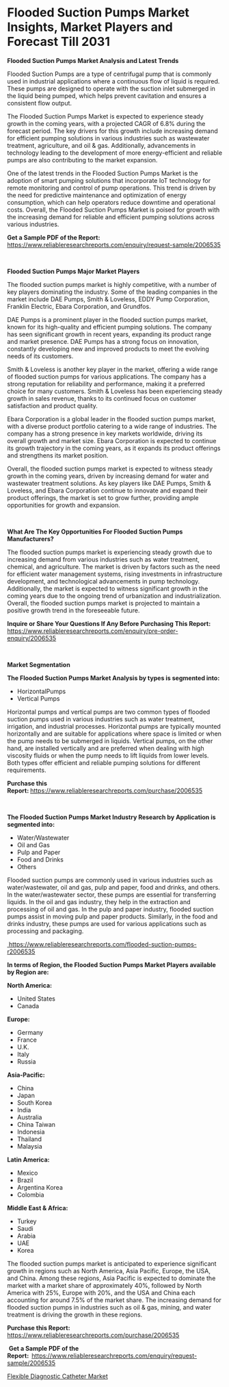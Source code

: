 <p><h1>Flooded Suction Pumps Market Insights, Market Players and Forecast Till 2031</h1></p><p><strong>Flooded Suction Pumps Market Analysis and Latest Trends</strong></p>
<p><p>Flooded Suction Pumps are a type of centrifugal pump that is commonly used in industrial applications where a continuous flow of liquid is required. These pumps are designed to operate with the suction inlet submerged in the liquid being pumped, which helps prevent cavitation and ensures a consistent flow output.</p><p>The Flooded Suction Pumps Market is expected to experience steady growth in the coming years, with a projected CAGR of 6.8% during the forecast period. The key drivers for this growth include increasing demand for efficient pumping solutions in various industries such as wastewater treatment, agriculture, and oil & gas. Additionally, advancements in technology leading to the development of more energy-efficient and reliable pumps are also contributing to the market expansion.</p><p>One of the latest trends in the Flooded Suction Pumps Market is the adoption of smart pumping solutions that incorporate IoT technology for remote monitoring and control of pump operations. This trend is driven by the need for predictive maintenance and optimization of energy consumption, which can help operators reduce downtime and operational costs. Overall, the Flooded Suction Pumps Market is poised for growth with the increasing demand for reliable and efficient pumping solutions across various industries.</p></p>
<p><strong>Get a Sample PDF of the Report:&nbsp;</strong> <a href="https://www.reliableresearchreports.com/enquiry/request-sample/2006535">https://www.reliableresearchreports.com/enquiry/request-sample/2006535</a></p>
<p>&nbsp;</p>
<p><strong>Flooded Suction Pumps Major Market Players</strong></p>
<p><p>The flooded suction pumps market is highly competitive, with a number of key players dominating the industry. Some of the leading companies in the market include DAE Pumps, Smith & Loveless, EDDY Pump Corporation, Franklin Electric, Ebara Corporation, and Grundfos.</p><p>DAE Pumps is a prominent player in the flooded suction pumps market, known for its high-quality and efficient pumping solutions. The company has seen significant growth in recent years, expanding its product range and market presence. DAE Pumps has a strong focus on innovation, constantly developing new and improved products to meet the evolving needs of its customers.</p><p>Smith & Loveless is another key player in the market, offering a wide range of flooded suction pumps for various applications. The company has a strong reputation for reliability and performance, making it a preferred choice for many customers. Smith & Loveless has been experiencing steady growth in sales revenue, thanks to its continued focus on customer satisfaction and product quality.</p><p>Ebara Corporation is a global leader in the flooded suction pumps market, with a diverse product portfolio catering to a wide range of industries. The company has a strong presence in key markets worldwide, driving its overall growth and market size. Ebara Corporation is expected to continue its growth trajectory in the coming years, as it expands its product offerings and strengthens its market position.</p><p>Overall, the flooded suction pumps market is expected to witness steady growth in the coming years, driven by increasing demand for water and wastewater treatment solutions. As key players like DAE Pumps, Smith & Loveless, and Ebara Corporation continue to innovate and expand their product offerings, the market is set to grow further, providing ample opportunities for growth and expansion.</p></p>
<p>&nbsp;</p>
<p><strong>What Are The Key Opportunities For Flooded Suction Pumps Manufacturers?</strong></p>
<p><p>The flooded suction pumps market is experiencing steady growth due to increasing demand from various industries such as water treatment, chemical, and agriculture. The market is driven by factors such as the need for efficient water management systems, rising investments in infrastructure development, and technological advancements in pump technology. Additionally, the market is expected to witness significant growth in the coming years due to the ongoing trend of urbanization and industrialization. Overall, the flooded suction pumps market is projected to maintain a positive growth trend in the foreseeable future.</p></p>
<p><strong>Inquire or Share Your Questions If Any Before Purchasing This Report:</strong> <a href="https://www.reliableresearchreports.com/enquiry/pre-order-enquiry/2006535">https://www.reliableresearchreports.com/enquiry/pre-order-enquiry/2006535</a></p>
<p>&nbsp;</p>
<p><strong>Market Segmentation</strong></p>
<p><strong>The Flooded Suction Pumps Market Analysis by types is segmented into:</strong></p>
<p><ul><li>HorizontalPumps</li><li>Vertical Pumps</li></ul></p>
<p><p>Horizontal pumps and vertical pumps are two common types of flooded suction pumps used in various industries such as water treatment, irrigation, and industrial processes. Horizontal pumps are typically mounted horizontally and are suitable for applications where space is limited or when the pump needs to be submerged in liquids. Vertical pumps, on the other hand, are installed vertically and are preferred when dealing with high viscosity fluids or when the pump needs to lift liquids from lower levels. Both types offer efficient and reliable pumping solutions for different requirements.</p></p>
<p><strong>Purchase this Report:&nbsp;</strong><a href="https://www.reliableresearchreports.com/purchase/2006535">https://www.reliableresearchreports.com/purchase/2006535</a></p>
<p>&nbsp;</p>
<p><strong>The Flooded Suction Pumps Market Industry Research by Application is segmented into:</strong></p>
<p><ul><li>Water/Wastewater</li><li>Oil and Gas</li><li>Pulp and Paper</li><li>Food and Drinks</li><li>Others</li></ul></p>
<p><p>Flooded suction pumps are commonly used in various industries such as water/wastewater, oil and gas, pulp and paper, food and drinks, and others. In the water/wastewater sector, these pumps are essential for transferring liquids. In the oil and gas industry, they help in the extraction and processing of oil and gas. In the pulp and paper industry, flooded suction pumps assist in moving pulp and paper products. Similarly, in the food and drinks industry, these pumps are used for various applications such as processing and packaging.</p></p>
<p><a href="https://www.reliableresearchreports.com/flooded-suction-pumps-r2006535">&nbsp;https://www.reliableresearchreports.com/flooded-suction-pumps-r2006535</a></p>
<p><strong>In terms of Region, the Flooded Suction Pumps Market Players available by Region are:</strong></p>
<p>
    <p> <strong> North America: </strong>
        <ul>
            <li>United States</li>
            <li>Canada</li>
        </ul>
        </p> 
    <p> <strong> Europe: </strong>
        <ul>
            <li>Germany</li>
            <li>France</li>
            <li>U.K.</li>
            <li>Italy</li>
            <li>Russia</li>
        </ul>
        </p> 
    <p> <strong> Asia-Pacific: </strong>
        <ul>
            <li>China</li>
            <li>Japan</li>
            <li>South Korea</li>
            <li>India</li>
            <li>Australia</li>
            <li>China Taiwan</li>
            <li>Indonesia</li>
            <li>Thailand</li>
            <li>Malaysia</li>
        </ul>
        </p> 
    <p> <strong> Latin America: </strong>
        <ul>
            <li>Mexico</li>
            <li>Brazil</li>
            <li>Argentina Korea</li>
            <li>Colombia</li>
        </ul>
        </p> 
    <p> <strong> Middle East & Africa: </strong>
        <ul>
            <li>Turkey</li>
            <li>Saudi</li>
            <li>Arabia</li>
            <li>UAE</li>
            <li>Korea</li>
        </ul>
    </p>
    </p>
<p><p>The flooded suction pumps market is anticipated to experience significant growth in regions such as North America, Asia Pacific, Europe, the USA, and China. Among these regions, Asia Pacific is expected to dominate the market with a market share of approximately 40%, followed by North America with 25%, Europe with 20%, and the USA and China each accounting for around 7.5% of the market share. The increasing demand for flooded suction pumps in industries such as oil & gas, mining, and water treatment is driving the growth in these regions.</p></p>
<p><strong>Purchase this Report: </strong><a href="https://www.reliableresearchreports.com/purchase/2006535">https://www.reliableresearchreports.com/purchase/2006535</a></p>
<p>&nbsp;<strong>Get a Sample PDF of the Report:&nbsp;&nbsp;</strong><a href="https://www.reliableresearchreports.com/enquiry/request-sample/2006535">https://www.reliableresearchreports.com/enquiry/request-sample/2006535</a></p>
<p><strong></strong></p>
<p><p><a href="https://glittery-fuchsia-86a.notion.site/Flexible-Diagnostic-Catheter-Market-Analysis-Its-CAGR-Market-Segmentation-and-Global-Industry-Over-ce95e8d06ea9433bbfee43f60e5cdc9b">Flexible Diagnostic Catheter Market</a></p></p>